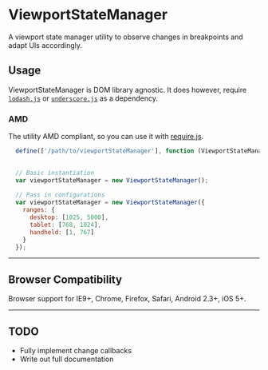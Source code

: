 ViewportStateManager
====================

A viewport state manager utility to observe changes in breakpoints and adapt UIs accordingly.

## Usage

ViewportStateManager is DOM library agnostic. It does however, require [`lodash.js`](http://lodash.com) or [`underscore.js`](http://underscorejs.org) as a dependency.

### AMD
The utility AMD compliant, so you can use it with [require.js](http://requirejs.org).

``` js
  define(['/path/to/viewportStateManager'], function (ViewportStateManager) { // Do your thing... });
```

``` js
  
  // Basic instantiation
  var viewportStateManager = new ViewportStateManager();
  
  // Pass in configurations
  var viewportStateManager = new ViewportStateManager({
    ranges: {
      desktop: [1025, 5000],
      tablet: [768, 1024],
      handheld: [1, 767]
    }
  });
```

---

## Browser Compatibility

Browser support for IE9+, Chrome, Firefox, Safari, Android 2.3+, iOS 5+.

---

## TODO

+ Fully implement change callbacks
+ Write out full documentation